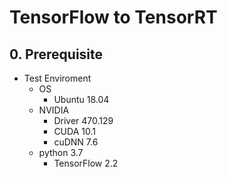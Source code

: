 # TensorFlow to TensorRT

## 0. Prerequisite
- Test Enviroment
    - OS
        - Ubuntu 18.04
    - NVIDIA
        - Driver 470.129
        - CUDA 10.1
        - cuDNN 7.6
    - python 3.7
        - TensorFlow 2.2
